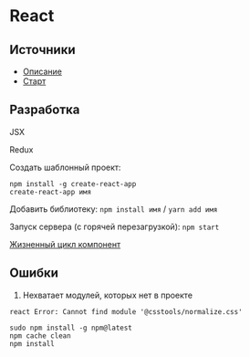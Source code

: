 # React
## Источники
* [Описание](https://habr.com/ru/post/249107/)
* [Старт](https://learn.javascript.ru/screencast/react)

## Разработка
JSX

Redux

Создать шаблонный проект:
```
npm install -g create-react-app
create-react-app имя
```

Добавить библиотеку: ``` npm install имя ``` / ``` yarn add имя ```

Запуск сервера (с горячей перезагрузкой): ``` npm start ```

[Жизненный цикл компонент](https://habr.com/ru/post/358090/)

## Ошибки
1. Нехватает модулей, которых нет в проекте

``` react Error: Cannot find module '@csstools/normalize.css' ```

```
sudo npm install -g npm@latest
npm cache clean
npm install
```